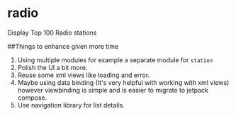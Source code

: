 # radio
Display Top 100 Radio stations
<!--- start again --->
<!--- Stop --->
<!--- start again --->
<!--- STOP --->

<!-- Start again --->
<!--- Stop --->
<!-- Start again--->
##Things to enhance given more time
1. Using multiple modules for example a separate module for `station`
2. Polish the UI a bit more.
3. Reuse some xml views like loading and error.
4. Maybe using data binding (It's very helpful with working with xml views) however viewbinding is simple and is easier to migrate to jetpack compose.
5. Use navigation library for list details.
